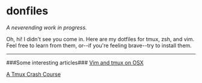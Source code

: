 donfiles
========

*A neverending work in progress.*

Oh, hi! I didn't see you come in. Here are my dotfiles for tmux, zsh, and vim.
Feel free to learn from them, or--if you're feeling brave--try to install them.

-------------------------------
###Some interesting articles###
[Vim and tmux on OSX](http://rhnh.net/2011/08/20/vim-and-tmux-on-osx)

[A Tmux Crash Course](http://robots.thoughtbot.com/post/2641409235/a-tmux-crash-course)

